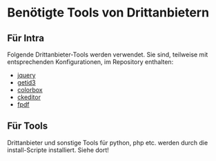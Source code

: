 Benötigte Tools von Drittanbietern
=========

## Für Intra
Folgende Drittanbieter-Tools werden verwendet. Sie sind, teilweise mit entsprechenden Konfigurationen, im Repository enthalten: 
* [jquery](http://jquery.com/)
* [getid3](http://getid3.sourceforge.net/)
* [colorbox](http://www.jacklmoore.com/colorbox/)
* [ckeditor](http://ckeditor.com/)
* [fpdf](http://www.fpdf.de/)

## Für Tools
Drittanbieter und sonstige Tools für python, php etc. werden durch die install-Scripte installiert. Siehe dort!
